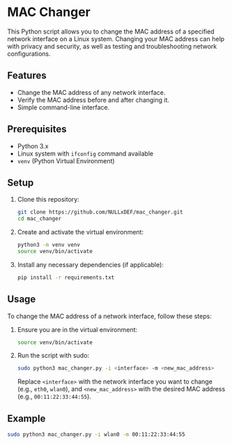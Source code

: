 # MAC Changer

This Python script allows you to change the MAC address of a specified network interface on a Linux system. Changing your MAC address can help with privacy and security, as well as testing and troubleshooting network configurations.

## Features

- Change the MAC address of any network interface.
- Verify the MAC address before and after changing it.
- Simple command-line interface.

## Prerequisites

- Python 3.x
- Linux system with `ifconfig` command available
- `venv` (Python Virtual Environment)

## Setup

1. Clone this repository:

    ```bash
    git clone https://github.com/NULLxDEF/mac_changer.git
    cd mac_changer
    ```

2. Create and activate the virtual environment:

    ```bash
    python3 -m venv venv
    source venv/bin/activate
    ```

3. Install any necessary dependencies (if applicable):

    ```bash
    pip install -r requirements.txt
    ```

## Usage

To change the MAC address of a network interface, follow these steps:

1. Ensure you are in the virtual environment:

    ```bash
    source venv/bin/activate
    ```

2. Run the script with sudo:

    ```bash
    sudo python3 mac_changer.py -i <interface> -m <new_mac_address>
    ```

   Replace `<interface>` with the network interface you want to change (e.g., `eth0`, `wlan0`), and `<new_mac_address>` with the desired MAC address (e.g., `00:11:22:33:44:55`).

## Example

```bash
sudo python3 mac_changer.py -i wlan0 -m 00:11:22:33:44:55
